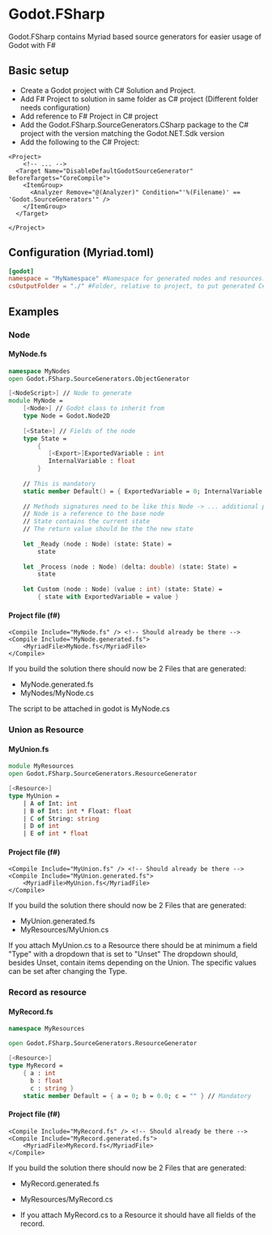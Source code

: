 # Godot.FSharp
Godot.FSharp contains Myriad based source generators for easier usage of Godot with F#

## Basic setup
- Create a Godot project with C# Solution and Project.
- Add F# Project to solution in same folder as C# project (Different folder needs configuration)
- Add reference to F# Project in C# project 
- Add the Godot.FSharp.SourceGenerators.CSharp package to the C# project with the version matching the Godot.NET.Sdk version
- Add the following to the C# Project:
```msbuild
<Project>
    <!-- ... -->
  <Target Name="DisableDefaultGodotSourceGenerator" BeforeTargets="CoreCompile">
    <ItemGroup>
      <Analyzer Remove="@(Analyzer)" Condition="'%(Filename)' == 'Godot.SourceGenerators'" />
    </ItemGroup>
  </Target>
  
</Project>
```

## Configuration (Myriad.toml)
``` toml
[godot]
namespace = "MyNamespace" #Namespace for generated nodes and resources. Default is 'UnknownNamespace'
csOutputFolder = "./" #Folder, relative to project, to put generated C# files
```

## Examples

### Node

#### MyNode.fs

``` fsharp
namespace MyNodes
open Godot.FSharp.SourceGenerators.ObjectGenerator

[<NodeScript>] // Node to generate
module MyNode =
    [<Node>] // Godot class to inherit from
    type Node = Godot.Node2D
    
    [<State>] // Fields of the node
    type State =
        {
           [<Export>]ExportedVariable : int
           InternalVariable : float
        }
    
    // This is mandatory
    static member Default() = { ExportedVariable = 0; InternalVariable = 0.0 }
    
    // Methods signatures need to be like this Node -> ... additional parameters ... -> State -> State 
    // Node is a reference to the base node
    // State contains the current state
    // The return value should be the the new state
    
    let _Ready (node : Node) (state: State) =
        state
    
    let _Process (node : Node) (delta: double) (state: State) =
        state
        
    let Custom (node : Node) (value : int) (state: State) =        
        { state with ExportedVariable = value }        
```

#### Project file (f#)

``` msbuild
<Compile Include="MyNode.fs" /> <!-- Should already be there -->
<Compile Include="MyNode.generated.fs">
    <MyriadFile>MyNode.fs</MyriadFile>
</Compile>
```

If you build the solution there should now be 2 Files that are generated:

- MyNode.generated.fs 
- MyNodes/MyNode.cs

The script to be attached in godot is MyNode.cs

### Union as Resource

#### MyUnion.fs
```fsharp
module MyResources
open Godot.FSharp.SourceGenerators.ResourceGenerator

[<Resource>]
type MyUnion =
    | A of Int: int
    | B of Int: int * Float: float
    | C of String: string
    | D of int
    | E of int * float
```

#### Project file (f#)

``` msbuild
<Compile Include="MyUnion.fs" /> <!-- Should already be there -->
<Compile Include="MyUnion.generated.fs">
    <MyriadFile>MyUnion.fs</MyriadFile>
</Compile>
```

If you build the solution there should now be 2 Files that are generated:

- MyUnion.generated.fs
- MyResources/MyUnion.cs

If you attach MyUnion.cs to a Resource there should be at minimum a field "Type" with a dropdown that is set to "Unset"
The dropdown should, besides Unset, contain items depending on the Union.
The specific values can be set after changing the Type.

### Record as resource

#### MyRecord.fs
```fsharp
namespace MyResources

open Godot.FSharp.SourceGenerators.ResourceGenerator

[<Resource>]
type MyRecord =
    { a : int
      b : float
      c : string }
    static member Default = { a = 0; b = 0.0; c = "" } // Mandatory
```

#### Project file (f#)

``` msbuild
<Compile Include="MyRecord.fs" /> <!-- Should already be there -->
<Compile Include="MyRecord.generated.fs">
    <MyriadFile>MyRecord.fs</MyriadFile>
</Compile>
```

If you build the solution there should now be 2 Files that are generated:

- MyRecord.generated.fs
- MyResources/MyRecord.cs

- If you attach MyRecord.cs to a Resource it should have all fields of the record. 